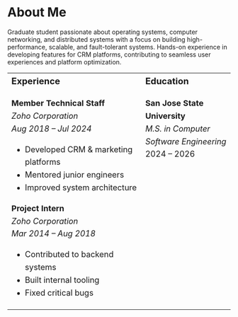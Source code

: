 # About Me
Graduate student passionate about operating systems, computer networking, and distributed systems with a focus
on building high-performance, scalable, and fault-tolerant systems. Hands-on experience in developing features for
CRM platforms, contributing to seamless user experiences and platform optimization.

<style>
td {
  vertical-align: top;
  font-size: 18px; /* Change this to your desired size */
  line-height: 1.6;
}
h3 {
  font-size: 20px;
  margin-top: 0;
}
</style>

<table>
<tr>
<td width="60%">

### Experience

**Member Technical Staff**  
*Zoho Corporation*  
_Aug 2018 – Jul 2024_  
- Developed CRM & marketing platforms  
- Mentored junior engineers  
- Improved system architecture  

**Project Intern**  
*Zoho Corporation*  
_Mar 2014 – Aug 2018_  
- Contributed to backend systems  
- Built internal tooling  
- Fixed critical bugs  

</td>

<td width="40%">

### Education

**San Jose State University**  
_M.S. in Computer Software Engineering_  
2024 – 2026  

</td>
</tr>
</table>
